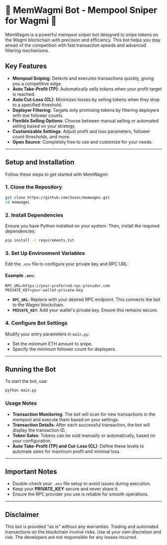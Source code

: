 # 🚀 MemWagmi Bot - Mempool Sniper for Wagmi 🚀

MemWagmi is a powerful mempool sniper bot designed to snipe tokens on the Wagmi blockchain with precision and efficiency. This bot helps you stay ahead of the competition with fast transaction speeds and advanced filtering mechanisms.

## Key Features

- **Mempool Sniping**: Detects and executes transactions quickly, giving you a competitive edge.
- **Auto Take-Profit (TP)**: Automatically sells tokens when your profit target is reached.
- **Auto Cut-Loss (CL)**: Minimizes losses by selling tokens when they drop to a specified threshold.
- **Deployer Filtering**: Targets only promising tokens by filtering deployers with low follower counts.
- **Flexible Selling Options**: Choose between manual selling or automated selling based on your strategy.
- **Customizable Settings**: Adjust profit and loss parameters, follower count thresholds, and more.
- **Open Source**: Completely free to use and customize for your needs.

---

## Setup and Installation

Follow these steps to get started with MemWagmi:

### 1. Clone the Repository
```bash
git clone https://github.com/3asec/memwagmi.git
cd memwagmi
```

### 2. Install Dependencies
Ensure you have Python installed on your system. Then, install the required dependencies:
```bash
pip install -r requirements.txt
```

### 3. Set Up Environment Variables
Edit the `.env` file to configure your private key and RPC URL:

#### Example `.env`:
```plaintext
RPC_URL=https://your-preferred-rpc-provider.com
PRIVATE_KEY=your-wallet-private-key
```

- **`RPC_URL`**: Replace with your desired RPC endpoint. This connects the bot to the Wagmi blockchain.
- **`PRIVATE_KEY`**: Add your wallet's private key. Ensure this remains secure.

### 4. Configure Bot Settings
Modify your entry parameters in `main.py`:
- Set the minimum ETH amount to snipe.
- Specify the minimum follower count for deployers.

---

## Running the Bot
To start the bot, use:
```bash
python main.py
```

### Usage Notes

- **Transaction Monitoring**: The bot will scan for new transactions in the mempool and execute them based on your settings.
- **Transaction Details**: After each successful transaction, the bot will display the transaction ID.
- **Token Sales**: Tokens can be sold manually or automatically, based on your configuration.
- **Auto Take-Profit (TP) and Cut-Loss (CL)**: Define these levels to automate sales for maximum profit and minimal loss.

---

## Important Notes

- Double-check your `.env` file setup to avoid issues during execution.
- Keep your **PRIVATE_KEY** secure and never share it.
- Ensure the RPC provider you use is reliable for smooth operations.

---

## Disclaimer
This bot is provided "as is" without any warranties. Trading and automated transactions on the blockchain involve risks. Use at your own discretion and risk. The developers are not responsible for any losses incurred.

